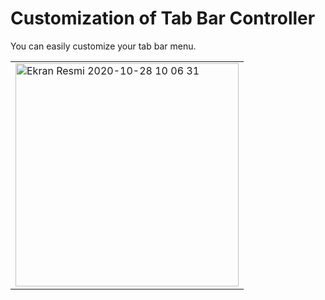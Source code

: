  # Customization of Tab Bar Controller
 You can easily customize your tab bar menu.
 <table>
   <tr>
     <td ><img width="357" alt="Ekran Resmi 2020-10-28 10 06 31" src="https://user-images.githubusercontent.com/28242890/117805376-936e8e00-b261-11eb-8d19-5feb07016b85.png">

 </td>

</tr>
</table>
